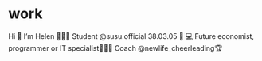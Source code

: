 # work
Hi 👋 I’m Helen 🧚🏼‍♀
Student @susu.official 38.03.05 📕 💻
Future economist, programmer or IT specialist👩🏼‍💻
Coach @newlife_cheerleading🏆
